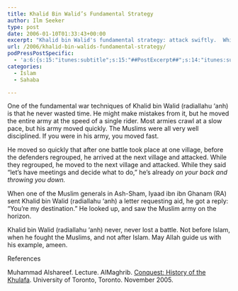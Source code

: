 ```yaml
---
title: Khalid Bin Walid’s Fundamental Strategy
author: Ilm Seeker
type: post
date: 2006-01-10T01:33:43+00:00
excerpt: "Khalid bin Walid's fundamental strategy: attack swiftly.  While the enemy regroups and calls for meetings, he's already on their back."
url: /2006/khalid-bin-walids-fundamental-strategy/
podPressPostSpecific:
  - 'a:6:{s:15:"itunes:subtitle";s:15:"##PostExcerpt##";s:14:"itunes:summary";s:15:"##PostExcerpt##";s:15:"itunes:keywords";s:17:"##WordPressCats##";s:13:"itunes:author";s:10:"##Global##";s:15:"itunes:explicit";s:2:"No";s:12:"itunes:block";s:2:"No";}'
categories:
  - Islam
  - Sahaba

---
```

One of the fundamental war techniques of Khalid bin Walid (radiallahu &#8216;anh) is that he <span class="gem">never wasted time</span>. He might make mistakes from it, but he moved the entire army at the speed of a single rider. Most armies crawl at a slow pace, but his army moved quickly. The Muslims were all very well disciplined. If you were in his army, you moved fast.

He moved so quickly that after one battle took place at one village, before the defenders regrouped, he arrived at the next village and attacked. While they regrouped, he moved to the next village and attacked. While they said &#8220;let&#8217;s have meetings and decide what to do,&#8221; he&#8217;s already _on your back and throwing you down._

When one of the Muslim generals in Ash-Sham, Iyaad ibn ibn Ghanam (RA) sent Khalid bin Walid (radiallahu &#8216;anh) a letter requesting aid, he got a reply: &#8220;You&#8217;re my destination.&#8221; He looked up, and saw the Muslim army on the horizon.

Khalid bin Walid (radiallahu &#8216;anh) never, never lost a battle. Not before Islam, when he fought the Muslims, and not after Islam. May Allah guide us with his example, ameen.

<div id="referencesTitle">
  References
</div>

<p class="reference">
  Muhammad Alshareef. Lecture. AlMaghrib. <a href="http://www.almaghrib.org/con.php">Conquest: History of the Khulafa</a>. University of Toronto, Toronto. November 2005.
</p>